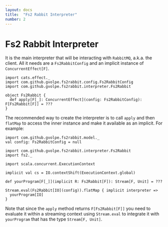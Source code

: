 ```yaml
---
layout: docs
title:  "Fs2 Rabbit Interpreter"
number: 2
---
```


# Fs2 Rabbit Interpreter

It is the main interpreter that will be interacting with `RabbitMQ`, a.k.a. the client. All it needs are a `Fs2RabbitConfig` and an implicit instance of `ConcurrentEffect[F]`.

```tut:book:silent
import cats.effect._
import com.github.gvolpe.fs2rabbit.config.Fs2RabbitConfig
import com.github.gvolpe.fs2rabbit.interpreter.Fs2Rabbit

object Fs2Rabbit {
  def apply[F[_]: ConcurrentEffect](config: Fs2RabbitConfig): F[Fs2Rabbit[F]] = ???
}
```

The recommended way to create the interpreter is to call `apply` and then `flatMap` to access the inner instance and make it available as an implicit. For example:

```tut:book:invisible
import com.github.gvolpe.fs2rabbit.model._
val config: Fs2RabbitConfig = null
```

```tut:book:silent
import com.github.gvolpe.fs2rabbit.interpreter.Fs2Rabbit
import fs2._

import scala.concurrent.ExecutionContext

implicit val cs = IO.contextShift(ExecutionContext.global)

def yourProgram[F[_]](implicit R: Fs2Rabbit[F]): Stream[F, Unit] = ???

Stream.eval(Fs2Rabbit[IO](config)).flatMap { implicit interpreter =>
  yourProgram[IO]
}
```

Note that since the `apply` method returns `F[Fs2Rabbit[F]]` you need to evaluate it within a streaming context using `Stream.eval` to integrate it with `yourProgram` that has the type `Stream[F, Unit]`.

